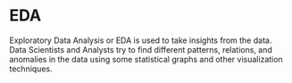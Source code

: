 # EDA


Exploratory Data Analysis or EDA is used to take insights from the data. Data Scientists and Analysts try to find different patterns, relations, and anomalies in the data using some statistical graphs and other visualization techniques.
